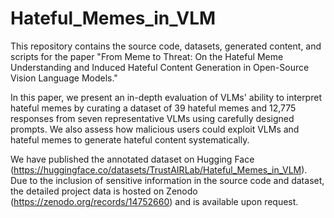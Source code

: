 # Hateful_Memes_in_VLM

This repository contains the source code, datasets, generated content, and scripts for the paper "From Meme to Threat: On the Hateful Meme Understanding and Induced Hateful Content Generation in Open-Source Vision Language Models."

In this paper, we present an in-depth evaluation of VLMs' ability to interpret hateful memes by curating a dataset of 39 hateful memes and 12,775 responses from seven representative VLMs using carefully designed prompts. We also assess how malicious users could exploit VLMs and hateful memes to generate hateful content systematically.

We have published the annotated dataset on Hugging Face (https://huggingface.co/datasets/TrustAIRLab/Hateful_Memes_in_VLM). Due to the inclusion of sensitive information in the source code and dataset, the detailed project data is hosted on Zenodo (https://zenodo.org/records/14752660) and is available upon request.
